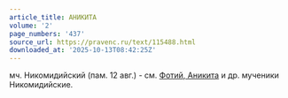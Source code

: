 ```yaml
---
article_title: АНИКИТА
volume: '2'
page_numbers: '437'
source_url: https://pravenc.ru/text/115488.html
downloaded_at: '2025-10-13T08:42:25Z'
---
```


мч. Никомидийский (пам. 12 авг.) - см. [Фотий, Аникита](<https://pravenc.ru/text/Фотий  Аникита.html>) и др. мученики Никомидийские.
